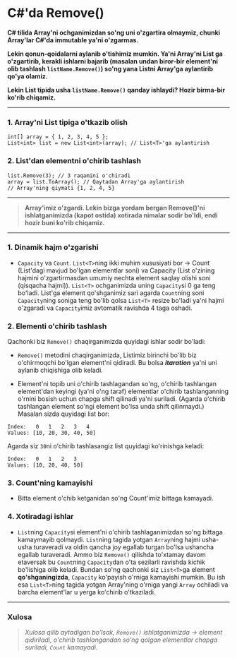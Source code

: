 # C#'da Remove()
**C# tilida Array'ni ochganimizdan so'ng uni o'zgartira olmaymiz, chunki Array'lar C#'da immutable ya'ni o'zgarmas.**

**Lekin qonun-qoidalarni aylanib o'tishimiz mumkin. Ya'ni Array'ni List ga o'zgartirib, kerakli ishlarni bajarib (masalan undan biror-bir element'ni olib tashlash  `listName.Remove()`) so'ng yana Listni Array'ga aylantirib qo'ya olamiz.**

**Lekin List tipida usha  `listName.Remove()`  qanday ishlaydi? Hozir birma-bir ko'rib chiqamiz.**

----------

### [](https://dev.to/muhammad_khodjaev/cda-remove-20pm#1-arrayni-list-tipiga-otkazib-olish)1. Array'ni List tipiga o'tkazib olish

```
int[] array = { 1, 2, 3, 4, 5 };
List<int> list = new List<int>(array); // List<T>'ga aylantirish
```

### [](https://dev.to/muhammad_khodjaev/cda-remove-20pm#2-listdan-elementni-ochirib-tashlash)2. List'dan elementni o'chirib tashlash

```
list.Remove(3); // 3 raqamini o'chiradi
array = list.ToArray(); // Qaytadan Array'ga aylantirish
// Array'ning qiymati {1, 2, 4, 5}
```

----------

> **Array'imiz o'zgardi. Lekin bizga yordam bergan Remove()'ni ishlatganimizda (kapot ostida) xotirada nimalar sodir bo'ldi, endi hozir buni ko'rib chiqamiz.**

----------

### [](https://dev.to/muhammad_khodjaev/cda-remove-20pm#1-dinamik-hajm-ozgarishi)1. Dinamik hajm o'zgarishi

-   `Capacity`  va  `Count`.  `List<T>`ning ikki muhim xususiyati bor -> Count (List'dagi mavjud bo'lgan elementlar soni) va Capacity (List o'zining hajmini o'zgartirmasdan umumiy nechta element saqlay olishi soni (qisqacha hajmi)).  `List<T>`  ochganimizda uning  `Capacity`si 0 ga teng bo'ladi. List'ga element qo'shganimiz sari agarda  `Count`ning soni  `Capacity`ning soniga teng bo'lib qolsa  `List<T>`  resize bo'ladi ya'ni hajmi o'zgaradi va  `Capacity`imiz avtomatik ravishda 4 taga oshadi.

### [](https://dev.to/muhammad_khodjaev/cda-remove-20pm#2-elementi-ochirib-tashlash)2. Elementi o'chirib tashlash

Qachonki biz  `Remove()`  chaqirganimizda quyidagi ishlar sodir bo'ladi:

-   `Remove()`  metodini chaqirganimizda, Listimiz birinchi bo'lib biz o'chirmoqchi bo'lgan element'ni qidiradi. Bu bolsa  _**itaration**_  ya'ni uni aylanib chiqishiga olib keladi.
    
-   Element'ni topib uni o'chirib tashlagandan so'ng, o'chirib tashlangan element'dan keyingi (ya'ni o'ng taraf) elementlar o'chirib tashlanganning o'rnini bosish uchun chapga shift qilinadi ya'ni suriladi. (Agarda o'chirib tashlangan element so'ngi element bo'lsa unda shift qilinmaydi.)  
    Masalan sizda quyidagi list bor:  
    

```
Index:   0   1   2   3   4
Values: [10, 20, 30, 40, 50]
```

Agarda siz  `30`ni o'chirib tashlasangiz list quyidagi ko'rinishga keladi:  

```
Index:   0   1   2   3
Values: [10, 20, 40, 50]
```

### [](https://dev.to/muhammad_khodjaev/cda-remove-20pm#3-countning-kamayishi)3. Count'ning kamayishi

-   Bitta element o'chib ketganidan so'ng Count'imiz bittaga kamayadi.

### [](https://dev.to/muhammad_khodjaev/cda-remove-20pm#4-xotiradagi-ishlar)4. Xotiradagi ishlar

-   `List`ning  `Capacity`si element'ni o'chirib tashlaganimizdan so'ng bittaga kamaymayib qolmaydi.  `List`ning tagida yotgan  `Array`ning hajmi usha-usha turaveradi va oldin qancha joy egallab turgan bo'lsa ushancha egallab turaveradi. Ammo biz  `Remove()`  qilishda to'xtamay davom etaversak bu  `Count`ning  `Capacity`dan o'ta sezilarli ravishda kichik bo'lishiga olib keladi. Bundan so'ng qachonki siz  `List<T>`ga element  **qo'shganingizda**,  `Capacity`  ko'payish o'rniga kamayishi mumkin. Bu ish esa  `List<T>`ning tagida yotgan Array'ning o'rniga yangi  `Array`  ochiladi va barcha element'lar u yerga ko'chirib o'tkaziladi.

----------

### [](https://dev.to/muhammad_khodjaev/cda-remove-20pm#xulosa)Xulosa

> _Xulosa qilib aytadigan bo'lsak,  `Remove()`  ishlatganimizda -> element qidiriladi, o'chirib tashlangandan so'ng qolgan elementlar chapga suriladi,  `Count`  kamayadi._